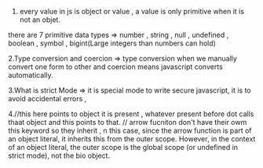 1. every value in js is object or value , a value is only primitive when it is not an objet.

there are 7 primitive data types => number , string , null , undefined , boolean , symbol , bigint(Large integers than numbers can hold)

2.Type conversion and coercion
=> type conversion when we manually convert one form to other and coercion means javascript converts automatically.

3.What is strict Mode
=> it is special mode to write secure javascript, it is to avoid accidental errors ,

4.//this here points to object it is present , whatever present before dot calls thaat object and this points to that.
// arrow fucniton don't have their owm this keyword so they inherit , n this case, since the arrow function is part of an object literal, it inherits this from the outer scope. However, in the context of an object literal, the outer scope is the global scope (or undefined in strict mode), not the bio object.
